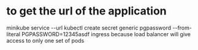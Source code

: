 # to get the url of the application 
minikube service --url <service-name>
kubectl create secret generic pgpassword --from-literal PGPASSWORD=12345asdf
ingress because load balancer will give access to only one set of pods
